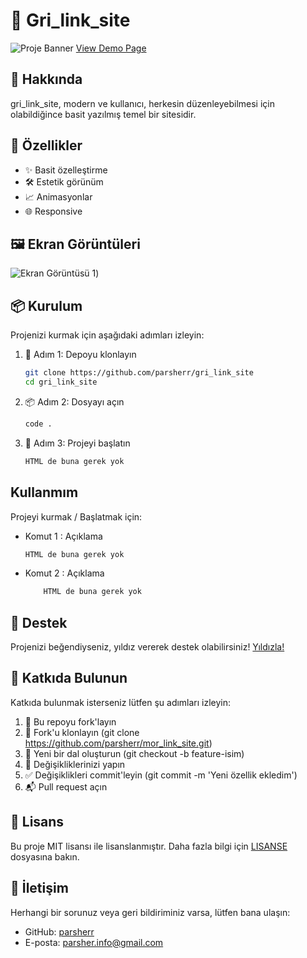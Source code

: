 # 📌 Gri_link_site

![Proje Banner]([https://cdn.discordapp.com/attachments/1248983337306030143/1249675413232418816/image.png?ex=66682a6c&is=6666d8ec&hm=0dcabae123bcbd0be39ea7008cff5fe2c38eb4287569a5ed11c77d17be148991&)
[View Demo Page](https://gri-link-site.vercel.app/)

## 📖 Hakkında

gri_link_site, modern ve kullanıcı, herkesin düzenleyebilmesi için olabildiğince basit yazılmış temel bir sitesidir.

## 🚀 Özellikler

- ✨ Basit özelleştirme
- 🛠️ Estetik görünüm
- 📈 Animasyonlar
- 🌐 Responsive

## 🖼️ Ekran Görüntüleri

![Ekran Görüntüsü 1]([https://cdn.discordapp.com/attachments/1248983337306030143/1249675413232418816/image.png?ex=66682a6c&is=6666d8ec&hm=0dcabae123bcbd0be39ea7008cff5fe2c38eb4287569a5ed11c77d17be148991&]))

## 📦 Kurulum

Projenizi kurmak için aşağıdaki adımları izleyin:

1. 🎯 Adım 1: Depoyu klonlayın
   ```bash
   git clone https://github.com/parsherr/gri_link_site
   cd gri_link_site
   ```

2. 📦 Adım 2: Dosyayı açın
    ```bash
    code .
    ```
3. 🚀 Adım 3: Projeyi başlatın
    ```bash
    HTML de buna gerek yok
    ```

## Kullanmım

Projeyi kurmak / Başlatmak için:

-  Komut 1 : Açıklama
    ```bash
    HTML de buna gerek yok
    ```
-  Komut 2 : Açıklama
    ```bash
        HTML de buna gerek yok
    ```

## 🌟 Destek
Projenizi beğendiyseniz, yıldız vererek destek olabilirsiniz! [Yıldızla!](https://github.com/parsherr/gri_link_site/stargazers)

## 🤝 Katkıda Bulunun
Katkıda bulunmak isterseniz lütfen şu adımları izleyin:

1. 🍴 Bu repoyu fork'layın
2. 👯 Fork'u klonlayın (git clone https://github.com/parsherr/mor_link_site.git)
3. 📝 Yeni bir dal oluşturun (git checkout -b feature-isim)
4. 🔧 Değişikliklerinizi yapın
5. ✅ Değişiklikleri commit'leyin (git commit -m 'Yeni özellik ekledim')
6. 📬 Pull request açın

## 📄 Lisans
Bu proje MIT lisansı ile lisanslanmıştır. Daha fazla bilgi için [LISANSE](/LICENSEmd) dosyasına bakın.

## 💬 İletişim

Herhangi bir sorunuz veya geri bildiriminiz varsa, lütfen bana ulaşın:

- GitHub: [parsherr](https://github.com/parsherr)
- E-posta: [parsher.info@gmail.com](parsher.info@gmail.com)
